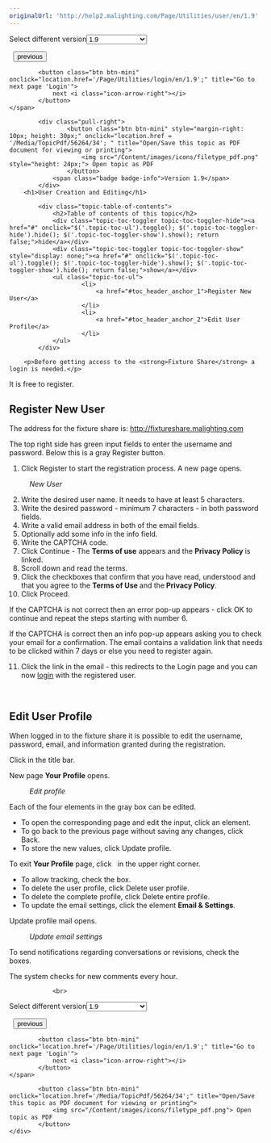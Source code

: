 ```yaml
---
originalUrl: 'http://help2.malighting.com/Page/Utilities/user/en/1.9'
---
```


<div class="topic-navigation">

<div class="pull-right">
	<span class="pull-left">


<div class="pull-left">
<form action="/Topic/SetCurrentVersionNumber" class="form-inline" id="frmTagSelector" method="post">	<span class="form-mini">
		<div class="input-prepend"><span class="add-on">Select different version</span><select autocomplete="off" id="versionNumberId" name="versionNumberId" onchange="$(this).closest('#frmTagSelector').submit();" style="width: 120px;"><option value="">- latest -</option>
<option value="5">1.1</option>
<option value="9">1.2</option>
<option value="13">1.3</option>
<option value="17">1.4</option>
<option value="20">1.5</option>
<option selected="selected" value="34">1.9</option>
</select></div>
		<input data-val="true" data-val-number="The field Int32 must be a number." data-val-required="The Int32 field is required." id="ProductId" name="ProductId" type="hidden" value="14">
		<input id="CurrentGuid" name="CurrentGuid" type="hidden" value="52718351-909c-4d12-9dec-badeb2b8d958">
	</span>
</form></div>&nbsp;	</span>
	<span class="pull-right" style="white-space: nowrap;">
			<button class="btn btn-mini" onclick="location.href='/Page/Utilities/what_is/en/1.9'; " title="Go to previous page 'What is MA Fixture Share'">
				<i class="icon-arrow-left"></i> previous
			</button>

			<button class="btn btn-mini" onclick="location.href='/Page/Utilities/login/en/1.9';" title="Go to next page 'Login'">
				next <i class="icon-arrow-right"></i> 
			</button>
	</span>
</div>
<div class="clear-fix" style="margin-bottom: 10px"></div>
</div>

		
			<div class="pull-right">
					<button class="btn btn-mini" style="margin-right: 10px; height: 30px;" onclick="location.href = '/Media/TopicPdf/56264/34'; " title="Open/Save this topic as PDF document for viewing or printing">
						<img src="/Content/images/icons/filetype_pdf.png" style="height: 24px;"> Open topic as PDF
					</button>
				<span class="badge badge-info">Version 1.9</span>
			</div>
		<h1>User Creation and Editing</h1>

			<div class="topic-table-of-contents">
				<h2>Table of contents of this topic</h2>
				<div class="topic-toc-toggler topic-toc-toggler-hide"><a href="#" onclick="$('.topic-toc-ul').toggle(); $('.topic-toc-toggler-hide').hide(); $('.topic-toc-toggler-show').show(); return false;">hide</a></div>
				<div class="topic-toc-toggler topic-toc-toggler-show" style="display: none;"><a href="#" onclick="$('.topic-toc-ul').toggle(); $('.topic-toc-toggler-hide').show(); $('.topic-toc-toggler-show').hide(); return false;">show</a></div>
				<ul class="topic-toc-ul">
						<li>
							<a href="#toc_header_anchor_1">Register New User</a>
						</li>
						<li>
							<a href="#toc_header_anchor_2">Edit User Profile</a>
						</li>
				</ul>
			</div>

		<p>Before getting access to the <strong>Fixture Share</strong> a login is needed.</p>

<p>It is free to register.</p>

<a name="toc_header_anchor_1" id="toc_header_anchor_1" class="topic-toc-item"></a><h2><a id="register_user" name="register_user"></a>Register New User</h2>

<p>The address for the fixture share is:&nbsp;<a href="http://fixtureshare.malighting.com">http://fixtureshare.malighting.com</a></p>

<p>The top right side has green input fields to enter the username and password. Below this is a gray <span class="softkey">Register</span> button.</p>

<ol>
	<li>Click <span class="softkey">Register</span> to start the registration process. A new page opens.</li>
</ol>

<figure class="caption"><img alt="" src="/Media/Image/fix-share_new-user_v1.png">
<figcaption><em>New User</em></figcaption>
</figure>

<ol start="2">
	<li>Write the desired user name. It needs to have at least 5 characters.</li>
	<li>Write the desired password - minimum 7 characters - in both password fields.</li>
	<li>Write a valid email address in both of the email fields.</li>
	<li>Optionally add some info in the info field.</li>
	<li>Write the CAPTCHA code.</li>
	<li>Click <span class="softkey">Continue</span>&nbsp;- The <strong>Terms of use</strong>&nbsp;appears and the <strong>Privacy Policy </strong>is linked.</li>
	<li>Scroll down and read the terms.</li>
	<li>Click the checkboxes that confirm that you have read, understood and that you agree to the <strong>Terms of Use </strong>and the<strong> Privacy Policy</strong>.</li>
	<li>Click <span class="softkey">Proceed</span>.</li>
</ol>

<p>If the CAPTCHA is not correct then an error pop-up appears - click <span class="softkey">OK</span> to continue and repeat the steps starting with number 6.</p>

<p>If the CAPTCHA is correct then an info pop-up appears asking you to check your email for a confirmation. The email contains a validation link that needs to be clicked within 7 days or else you need to register again.</p>

<ol start="11">
	<li>Click the link in the email - this redirects to the Login page and you can now <a href="/Topic/7d02d0d7-e8d1-4a3f-8ab6-f20437188d29">login</a> with the registered user.</li>
</ol>

<p>&nbsp;</p>

<a name="toc_header_anchor_2" id="toc_header_anchor_2" class="topic-toc-item"></a><h2><a id="edit_user" name="edit_user"></a>Edit User Profile</h2>

<p>When logged in to the fixture share it is possible to edit the username, password, email, and information granted during the registration.</p>

<p>Click&nbsp;<img alt="" src="/Media/Image/user.png">in the title bar.</p>

<p>New page&nbsp;<strong>Your Profile</strong> opens.</p>

<figure class="caption"><img alt="" src="/Media/Image/img_fixture-information_v3-4_1.png">
<figcaption><em>Edit profile</em></figcaption>
</figure>

<p>Each of the four elements in the gray box can be edited.</p>

<ul>
	<li>To open the corresponding page and edit the input, click an element.</li>
	<li>To go&nbsp;back to the previous page without saving any changes, click <span class="softkey">Back</span>.</li>
	<li>To store the new values, click <span class="softkey">Update profile</span>.&nbsp;</li>
</ul>

<p>To exit <strong>Your Profile</strong>&nbsp;page, click <img alt="" src="/Media/Image/icon_close_v3-2_1.png">&nbsp; in the upper right corner.</p>

<ul>
	<li>To allow tracking, check the box.</li>
	<li>To delete the user profile, click <span class="softkey">Delete user profile</span>.</li>
	<li>To delete the complete profile, click <span class="softkey">Delete entire profile</span>.&nbsp;</li>
	<li>To update the email settings, click the element&nbsp;<strong>Email &amp; Settings</strong>.</li>
</ul>

<p>Update profile mail opens.</p>

<figure class="caption"><img alt="" src="/Media/Image/img_update-profile-name_v3-4.png">
<figcaption><em>Update email settings</em></figcaption>
</figure>

<p>To send notifications regarding conversations or revisions, check the boxes.&nbsp;</p>

<p>The system checks for new comments every hour.&nbsp;&nbsp;</p>


				<br>
<div class="topic-navigation">

<div class="pull-right">
	<span class="pull-left">


<div class="pull-left">
<form action="/Topic/SetCurrentVersionNumber" class="form-inline" id="frmTagSelector" method="post">	<span class="form-mini">
		<div class="input-prepend"><span class="add-on">Select different version</span><select autocomplete="off" id="versionNumberId" name="versionNumberId" onchange="$(this).closest('#frmTagSelector').submit();" style="width: 120px;"><option value="">- latest -</option>
<option value="5">1.1</option>
<option value="9">1.2</option>
<option value="13">1.3</option>
<option value="17">1.4</option>
<option value="20">1.5</option>
<option selected="selected" value="34">1.9</option>
</select></div>
		<input data-val="true" data-val-number="The field Int32 must be a number." data-val-required="The Int32 field is required." id="ProductId" name="ProductId" type="hidden" value="14">
		<input id="CurrentGuid" name="CurrentGuid" type="hidden" value="52718351-909c-4d12-9dec-badeb2b8d958">
	</span>
</form></div>&nbsp;	</span>
	<span class="pull-right" style="white-space: nowrap;">
			<button class="btn btn-mini" onclick="location.href='/Page/Utilities/what_is/en/1.9'; " title="Go to previous page 'What is MA Fixture Share'">
				<i class="icon-arrow-left"></i> previous
			</button>

			<button class="btn btn-mini" onclick="location.href='/Page/Utilities/login/en/1.9';" title="Go to next page 'Login'">
				next <i class="icon-arrow-right"></i> 
			</button>
	</span>
</div>
	<div class="clear-fix"></div>
	<div class="pull-right">
	
			<button class="btn btn-mini" onclick="location.href='/Media/TopicPdf/56264/34';" title="Open/Save this topic as PDF document for viewing or printing">
				<img src="/Content/images/icons/filetype_pdf.png"> Open topic as PDF
			</button>
	</div>
<div class="clear-fix" style="margin-bottom: 10px"></div>
</div>

	
